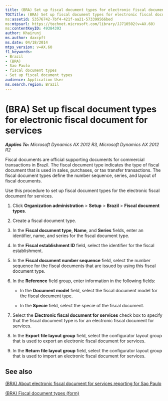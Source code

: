 ```yaml
---
title: (BRA) Set up fiscal document types for electronic fiscal document for services
TOCTitle: (BRA) Set up fiscal document types for electronic fiscal document for services
ms:assetid: 53576742-7bf4-421f-aa21-573399566bed
ms:mtpsurl: https://technet.microsoft.com/library/JJ710502(v=AX.60)
ms:contentKeyID: 49384393
author: Khairunj
ms.author: daxcpft
ms.date: 04/18/2014
mtps_version: v=AX.60
f1_keywords:
- Brazil
- (BRA)
- Sao Paulo
- fiscal document types
- Set up fiscal document types
audience: Application User
ms.search.region: Brazil
---
```


# (BRA) Set up fiscal document types for electronic fiscal document for services 


_**Applies To:** Microsoft Dynamics AX 2012 R3, Microsoft Dynamics AX 2012 R2_

Fiscal documents are official supporting documents for commercial transactions in Brazil. The fiscal document type indicates the type of fiscal document that is used in sales, purchases, or tax transfer transactions. The fiscal document types define the number sequence, series, and layout of fiscal documents.

Use this procedure to set up fiscal document types for the electronic fiscal document for services.

1.  Click **Organization administration** \> **Setup** \> **Brazil** \> **Fiscal document types**.

2.  Create a fiscal document type.

3.  In the **Fiscal document type**, **Name**, and **Series** fields, enter an identifier, name, and series for the fiscal document type.

4.  In the **Fiscal establishment ID** field, select the identifier for the fiscal establishment.

5.  In the **Fiscal document number sequence** field, select the number sequence for the fiscal documents that are issued by using this fiscal document type.

6.  In the **Reference** field group, enter information in the following fields:
    
      - In the **Document model** field, select the fiscal document model for the fiscal document type.
    
      - In the **Specie** field, select the specie of the fiscal document.

7.  Select the **Electronic fiscal document for services** check box to specify that the fiscal document type is for an electronic fiscal document for services.

8.  In the **Export file layout group** field, select the configurator layout group that is used to export an electronic fiscal document for services.

9.  In the **Return file layout group** field, select the configurator layout group that is used to import an electronic fiscal document for services.

## See also

[(BRA) About electronic fiscal document for services reporting for Sao Paulo](bra-about-electronic-fiscal-document-for-services-reporting-for-sao-paulo.md)

[(BRA) Fiscal document types (form)](https://technet.microsoft.com/library/jj710551\(v=ax.60\))

  


